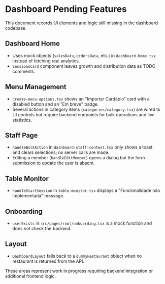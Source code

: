 # Dashboard Pending Features

This document records UI elements and logic still missing in the dashboard codebase.

## Dashboard Home
- Uses mock objects (`salesData`, `ordersData`, etc.) in `dashboard-home.tsx` instead of fetching real analytics.
- `SessionsCard` component leaves growth and distribution data as TODO comments.

## Menu Management
- `create-menu-options.tsx` shows an "Importar Cardápio" card with a disabled button and an "Em breve" badge.
- Several actions in category items (`categories/category.tsx`) are wired to UI controls but require backend endpoints for bulk operations and live statistics.

## Staff Page
- `handleBulkAction` in `dashboard-staff-context.tsx` only shows a toast and clears selections; no server calls are made.
- Editing a member (`handleEditMember`) opens a dialog but the form submission to update the user is absent.

## Table Monitor
- `handleStartSession` in `table-monitor.tsx` displays a "Funcionalidade não implementada" message.

## Onboarding
- `userExists` in `src/pages/root/onboarding.tsx` is a mock function and does not check the backend.

## Layout
- `DashboardLayout` falls back to a `dummyRestaurant` object when no restaurant is returned from the API.

These areas represent work in progress requiring backend integration or additional frontend logic.
